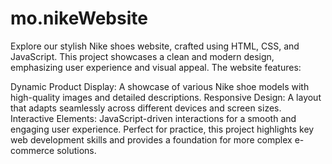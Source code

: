 # mo.nikeWebsite

Explore our stylish Nike shoes website, crafted using HTML, CSS, and JavaScript. This project showcases a clean and modern design, emphasizing user experience and visual appeal. The website features:

Dynamic Product Display: A showcase of various Nike shoe models with high-quality images and detailed descriptions.
Responsive Design: A layout that adapts seamlessly across different devices and screen sizes.
Interactive Elements: JavaScript-driven interactions for a smooth and engaging user experience.
Perfect for practice, this project highlights key web development skills and provides a foundation for more complex e-commerce solutions.
